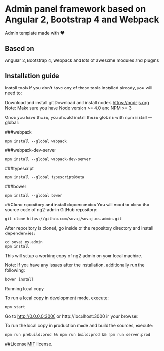 # Admin panel framework based on Angular 2, Bootstrap 4 and Webpack

Admin template made with :heart:

## Based on
Angular 2, Bootstrap 4, Webpack and lots of awesome modules and plugins

## Installation guide
Install tools
If you don’t have any of these tools installed already, you will need to:

Download and install git
Download and install nodejs https://nodejs.org
Note: Make sure you have Node version >= 4.0 and NPM >= 3

Once you have those, you should install these globals with npm install --global:

###webpack
```shell
npm install --global webpack
```
###webpack-dev-server
```shell
npm install --global webpack-dev-server
```
###typescript
```shell
npm install --global typescript@beta
```
###bower
```shell
npm install --global bower
```

##Clone repository and install dependencies
You will need to clone the source code of ng2-admin GitHub repository:

```shell
git clone https://github.com/sovaj/sovaj.ms.admin.git
```
After repository is cloned, go inside of the repository directory and install dependencies:

```shell
cd sovaj.ms.admin
npm install
```

This will setup a working copy of ng2-admin on your local machine.

Note: If you have any issues after the installation, additionally run the following:

```shell
bower install
```

Running local copy

To run a local copy in development mode, execute:

```shell
npm start
```

Go to http://0.0.0.0:3000 or http://localhost:3000 in your browser.

To run the local copy in production mode and build the sources, execute:

```shell
npm run prebuild:prod && npm run build:prod && npm run server:prod
```

##License
[MIT](LICENSE.txt) license.

